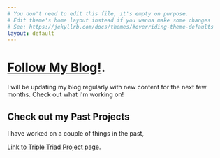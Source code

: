 ```yaml
---
# You don't need to edit this file, it's empty on purpose.
# Edit theme's home layout instead if you wanna make some changes
# See: https://jekyllrb.com/docs/themes/#overriding-theme-defaults
layout: default
---
```


# [](#header-1)[Follow My Blog!](about).

I will be updating my blog regularly with new content for the next few months. Check out what I'm working on!

## [](#header-2)Check out my Past Projects

I have worked on a couple of things in the past, 

[Link to Triple Triad Project page](tripletriad).

